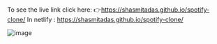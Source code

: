 To see the live link click here: 👉https://shasmitadas.github.io/spotify-clone/
In netlify : https://shasmitadas.github.io/spotify-clone/



![image](https://github.com/shasmitadas/spotify-clone/assets/108916161/3915e33e-406f-4e75-b769-6d66aaec7f1b)
